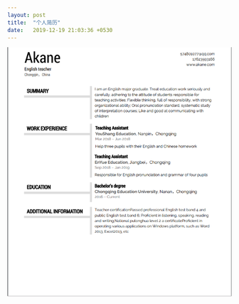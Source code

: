 ```yaml
---
layout: post
title:  "个人简历"
date:   2019-12-19 21:03:36 +0530
---
```



![texture theme preview](/assets/textures/jl.png)
